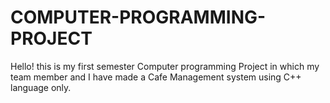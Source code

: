 # COMPUTER-PROGRAMMING-PROJECT
Hello! this is my first semester Computer programming Project in which my team member and I have made a Cafe Management system using C++ language only.
